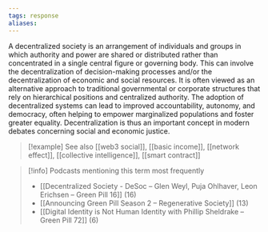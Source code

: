 ```yaml
---
tags: response
aliases:
---
```


A decentralized society is an arrangement of individuals and groups in which authority and power are shared or distributed rather than concentrated in a single central figure or governing body. This can involve the decentralization of decision-making processes and/or the decentralization of economic and social resources. It is often viewed as an alternative approach to traditional governmental or corporate structures that rely on hierarchical positions and centralized authority. The adoption of decentralized systems can lead to improved accountability, autonomy, and democracy, often helping to empower marginalized populations and foster greater equality. Decentralization is thus an important concept in modern debates concerning social and economic justice.

> [!example] See also
> [[web3 social]], [[basic income]], [[network effect]], [[collective intelligence]], [[smart contract]]

> [!info] Podcasts mentioning this term most frequently
> * [[Decentralized Society - DeSoc – Glen Weyl, Puja Ohlhaver, Leon Erichsen – Green Pill 16]] (16)
> * [[Announcing Green Pill Season 2 – Regenerative Society]] (13)
> * [[Digital Identity is Not Human Identity with Phillip Sheldrake – Green Pill 72]] (6)